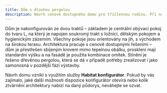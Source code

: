 ```yaml
---
title: Dům s dlouhou pergolou
description: Návrh cenově dostupného domu pro tříčlennou rodinu. Při návrhu v Habitat konfigurátoru jsme kladli důraz na architektonické prvky s jednoduchou realizací a menším zatížením rozpočtu. Dům před přehříváním chrání dřevěná pergola, jejíž rozměry byly při konfiguraci na pozemek přesně vypočítány - tak, aby v létě stínila vysoké slunce a v zimě ho naopak vpustila do interiéru.
---
```

Dům je nakonfigurován ze dvou traktů – základem je centrální obývací pokoj do tvaru L, na který je napojen soukromý trakt s ložnicí, dětským pokojem a hygienickým zázemím. Všechny pokoje jsou orientovány na jih, s východem na širokou terasu. Architektura pracuje s cenově dostupnými řešeními – dům je přestřešen sbíjeným krovem mimo tepelnou obálku, prosklení mají standardní výšku a na fasádě je použita kombinace omítek. Stínění je řešeno dřevěnou pergolou, která se dá v případě potřeby zrealizovat i jako samonosná v pozdější fázi výstavby.

Návrh domu vznikl s využitím služby <strong>Habitat konfigurátor</strong>. Pokud by vás zajímalo, jaké další možnosti dispozice konfigurátor otevírá nebo kolik ztvárnění architektury nabízí na daný půdorys, neváhejte se ozvat.